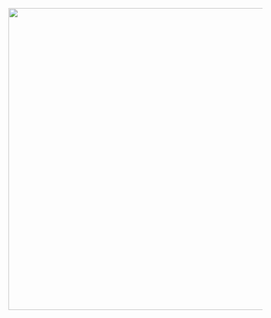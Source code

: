 <style>
  .responsive {
    max-width: 100%;
    height: auto;
  }
</style>

<img
  class="responsive"
  src="https://github.com/user-attachments/assets/9519c058-ab30-4f1a-98c7-46672800415f"
  width="600"
  height="400"
/>
